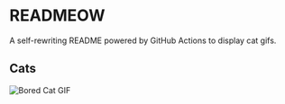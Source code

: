 # READMEOW

A self-rewriting README powered by GitHub Actions to display cat gifs.

## Cats

![Bored Cat GIF](https://media3.giphy.com/media/v1.Y2lkPTlhY2QwMmRhbHo3ZWljbDJhbzN0NjNlbXJhaHg0eWdjcGFyZWlmMWJ1c2xkaGYxZyZlcD12MV9naWZzX3NlYXJjaCZjdD1n/mlvseq9yvZhba/200.gif)
